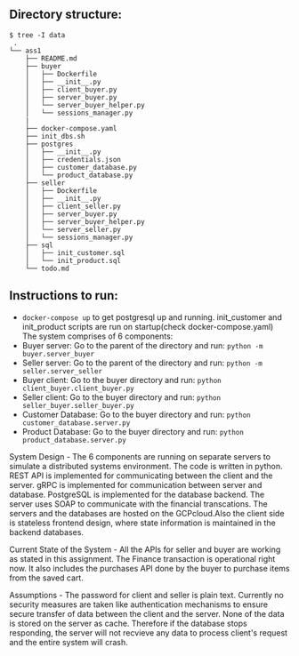 ## Directory structure:
```
$ tree -I data
 .
└── ass1
    ├── README.md
    ├── buyer
    │   ├── Dockerfile
    │   ├── __init__.py
    │   ├── client_buyer.py
    │   ├── server_buyer.py
    │   └── server_buyer_helper.py
    │   └── sessions_manager.py
    |
    ├── docker-compose.yaml
    ├── init_dbs.sh
    ├── postgres
    │   ├── __init__.py
    │   ├── credentials.json
    │   ├── customer_database.py
    │   └── product_database.py
    ├── seller
    │   ├── Dockerfile
    │   ├── __init__.py
    │   ├── client_seller.py
    │   ├── server_buyer.py
    │   ├── server_buyer_helper.py
    │   └── server_seller.py
    │   └── sessions_manager.py
    ├── sql
    │   ├── init_customer.sql
    │   └── init_product.sql
    └── todo.md   
```

## Instructions to run:
- `docker-compose up` to get postgresql up and running. init_customer and init_product scripts are run on startup(check docker-compose.yaml)
The system comprises of 6 components:
- Buyer server: Go to the parent of the directory and run: `python -m buyer.server_buyer`
- Seller server: Go to the parent of the directory and run: `python -m seller.server_seller`
- Buyer client: Go to the buyer directory and run: `python client_buyer.client_buyer.py`
- Seller client: Go to the buyer directory and run: `python seller_buyer.seller_buyer.py`
- Customer Database: Go to the buyer directory and run: `python customer_database.server.py`
- Product Database: Go to the buyer directory and run: `python product_database.server.py`

System Design - The 6 components are running on separate servers to simulate a distributed systems environment. The code is written in python. REST API is implemented for communicating between the client and the server. gRPC is implemented for communication between server and database. PostgreSQL is implemented for the database backend. The server uses SOAP to communicate with the financial transcations. The servers and the databases are hosted on the GCPcloud.Also the client side is stateless frontend design, where state information is maintained in the backend databases.

Current State of the System - All the APIs for seller and buyer are working as stated in this assignment. The Finance transaction is operational right now. It also includes the purchases API done by the buyer to purchase items from the saved cart.

Assumptions - The password for client and seller is plain text. Currently no security measures are taken like authentication mechanisms to ensure secure transfer of data between the client and the server. None of the data is stored on the server as cache. Therefore if the database stops responding, the server will not recvieve any data to process client's request and the entire system will crash.



